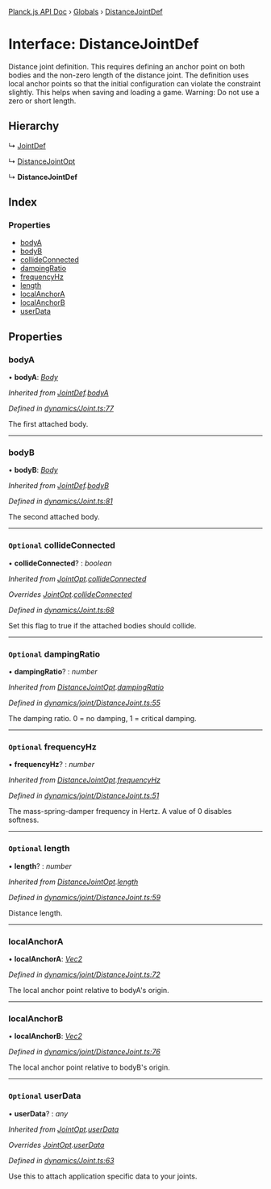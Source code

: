 [Planck.js API Doc](../README.md) › [Globals](../globals.md) › [DistanceJointDef](distancejointdef.md)

# Interface: DistanceJointDef

Distance joint definition. This requires defining an anchor point on both
bodies and the non-zero length of the distance joint. The definition uses
local anchor points so that the initial configuration can violate the
constraint slightly. This helps when saving and loading a game. Warning: Do
not use a zero or short length.

## Hierarchy

  ↳ [JointDef](jointdef.md)

  ↳ [DistanceJointOpt](distancejointopt.md)

  ↳ **DistanceJointDef**

## Index

### Properties

* [bodyA](distancejointdef.md#bodya)
* [bodyB](distancejointdef.md#bodyb)
* [collideConnected](distancejointdef.md#optional-collideconnected)
* [dampingRatio](distancejointdef.md#optional-dampingratio)
* [frequencyHz](distancejointdef.md#optional-frequencyhz)
* [length](distancejointdef.md#optional-length)
* [localAnchorA](distancejointdef.md#localanchora)
* [localAnchorB](distancejointdef.md#localanchorb)
* [userData](distancejointdef.md#optional-userdata)

## Properties

###  bodyA

• **bodyA**: *[Body](../classes/body.md)*

*Inherited from [JointDef](jointdef.md).[bodyA](jointdef.md#bodya)*

*Defined in [dynamics/Joint.ts:77](https://github.com/shakiba/planck.js/blob/1bc1208/src/dynamics/Joint.ts#L77)*

The first attached body.

___

###  bodyB

• **bodyB**: *[Body](../classes/body.md)*

*Inherited from [JointDef](jointdef.md).[bodyB](jointdef.md#bodyb)*

*Defined in [dynamics/Joint.ts:81](https://github.com/shakiba/planck.js/blob/1bc1208/src/dynamics/Joint.ts#L81)*

The second attached body.

___

### `Optional` collideConnected

• **collideConnected**? : *boolean*

*Inherited from [JointOpt](jointopt.md).[collideConnected](jointopt.md#optional-collideconnected)*

*Overrides [JointOpt](jointopt.md).[collideConnected](jointopt.md#optional-collideconnected)*

*Defined in [dynamics/Joint.ts:68](https://github.com/shakiba/planck.js/blob/1bc1208/src/dynamics/Joint.ts#L68)*

Set this flag to true if the attached bodies
should collide.

___

### `Optional` dampingRatio

• **dampingRatio**? : *number*

*Inherited from [DistanceJointOpt](distancejointopt.md).[dampingRatio](distancejointopt.md#optional-dampingratio)*

*Defined in [dynamics/joint/DistanceJoint.ts:55](https://github.com/shakiba/planck.js/blob/1bc1208/src/dynamics/joint/DistanceJoint.ts#L55)*

The damping ratio. 0 = no damping, 1 = critical damping.

___

### `Optional` frequencyHz

• **frequencyHz**? : *number*

*Inherited from [DistanceJointOpt](distancejointopt.md).[frequencyHz](distancejointopt.md#optional-frequencyhz)*

*Defined in [dynamics/joint/DistanceJoint.ts:51](https://github.com/shakiba/planck.js/blob/1bc1208/src/dynamics/joint/DistanceJoint.ts#L51)*

The mass-spring-damper frequency in Hertz. A value of 0 disables softness.

___

### `Optional` length

• **length**? : *number*

*Inherited from [DistanceJointOpt](distancejointopt.md).[length](distancejointopt.md#optional-length)*

*Defined in [dynamics/joint/DistanceJoint.ts:59](https://github.com/shakiba/planck.js/blob/1bc1208/src/dynamics/joint/DistanceJoint.ts#L59)*

Distance length.

___

###  localAnchorA

• **localAnchorA**: *[Vec2](../classes/vec2.md)*

*Defined in [dynamics/joint/DistanceJoint.ts:72](https://github.com/shakiba/planck.js/blob/1bc1208/src/dynamics/joint/DistanceJoint.ts#L72)*

The local anchor point relative to bodyA's origin.

___

###  localAnchorB

• **localAnchorB**: *[Vec2](../classes/vec2.md)*

*Defined in [dynamics/joint/DistanceJoint.ts:76](https://github.com/shakiba/planck.js/blob/1bc1208/src/dynamics/joint/DistanceJoint.ts#L76)*

The local anchor point relative to bodyB's origin.

___

### `Optional` userData

• **userData**? : *any*

*Inherited from [JointOpt](jointopt.md).[userData](jointopt.md#optional-userdata)*

*Overrides [JointOpt](jointopt.md).[userData](jointopt.md#optional-userdata)*

*Defined in [dynamics/Joint.ts:63](https://github.com/shakiba/planck.js/blob/1bc1208/src/dynamics/Joint.ts#L63)*

Use this to attach application specific data to your joints.
